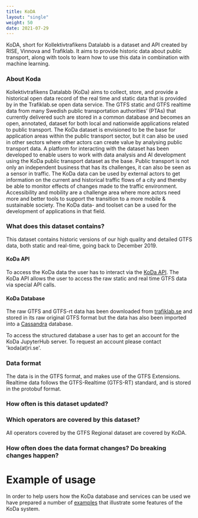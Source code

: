 ```yaml
---
title: KoDA 
layout: "single"
weight: 50
date: 2021-07-29
---
```


KoDA, short for Kollektivtrafikens Datalabb is a dataset and API created by RISE, Vinnova and Trafiklab. It aims to
provide historic data about public transport, along with tools to learn how to use this data in combination with machine
learning.

### About Koda

Kollektivtrafikens Datalabb (KoDa) aims to collect, store, and provide a historical open data record of the real time
and static data that is provided by in the Trafiklab.se open data service. The GTFS static and GTFS realtime data from
many Swedish public transportation authorities’ (PTAs) that currently delivered such are stored in a common database and
becomes an open, annotated, dataset for both local and nationwide applications related to public transport. The KoDa
dataset is envisioned to be the base for application areas within the public transport sector, but it can also be used
in other sectors where other actors can create value by analysing public transport data. A platform for interacting with
the dataset has been developed to enable users to work with data analysis and AI development using the KoDa public
transport dataset as the base. Public transport is not only an independent business that has its challenges, it can also
be seen as a sensor in traffic. The KoDa data can be used by external actors to get information on the current and
historical traffic flows of a city and thereby be able to monitor effects of changes made to the traffic environment.
Accessibility and mobility are a challenge area where more actors need more and better tools to support the transition
to a more mobile & sustainable society. The KoDa data- and toolset can be a used for the development of applications in
that field.

### What does this dataset contains?

This dataset contains historic versions of our high quality and detailed GTFS data, both static and real-time, going
back to December 2019.

#### KoDa API

To access the KoDa data the user has to interact via the [KoDa API](https://api.koda.trafiklab.se/KoDa/api/v2/swagger/).
The KoDa API allows the user to access the raw static and real time GTFS data via special API calls.

#### KoDa Database

The raw GTFS and GTFS-rt data has been downloaded from [trafiklab.se](https://www.trafiklab.se/) and stored in its raw
original GTFS format but the data has also been imported into a [Cassandra](https://cassandra.apache.org/) database.

To access the structured database a user has to get an account for the KoDa JupyterHub server. To request an account
please contact 'koda(at)ri.se'.

### Data format

The data is in the GTFS format, and makes use of the GTFS Extensions. Realtime data follows the GTFS-Realtime
(GTFS-RT) standard, and is stored in the protobuf format.

### How often is this dataset updated?

### Which operators are covered by this dataset?

All operators covered by the GTFS Regional dataset are covered by KoDA.

### How often does the data format changes? Do breaking changes happen?

# Example of usage

In order to help users how the KoDa database and services can be used we have prepared a number
of [examples](koda-api/examples.md) that illustrate some features of the KoDa system.

